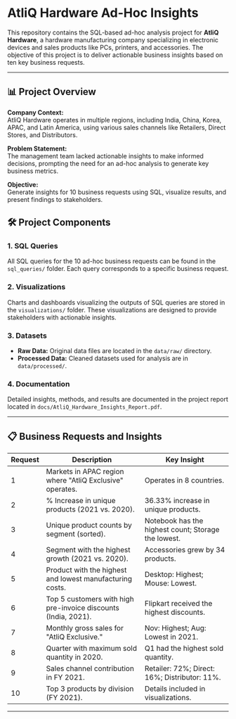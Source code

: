 # AtliQ Hardware Ad-Hoc Insights  

This repository contains the SQL-based ad-hoc analysis project for **AtliQ Hardware**, a hardware manufacturing company specializing in electronic devices and sales products like PCs, printers, and accessories. The objective of this project is to deliver actionable business insights based on ten key business requests.

---

## 📊 **Project Overview**  

**Company Context:**  
AtliQ Hardware operates in multiple regions, including India, China, Korea, APAC, and Latin America, using various sales channels like Retailers, Direct Stores, and Distributors.  

**Problem Statement:**  
The management team lacked actionable insights to make informed decisions, prompting the need for an ad-hoc analysis to generate key business metrics.

**Objective:**  
Generate insights for 10 business requests using SQL, visualize results, and present findings to stakeholders.

## 🛠️ **Project Components**

### **1. SQL Queries**  
All SQL queries for the 10 ad-hoc business requests can be found in the `sql_queries/` folder. Each query corresponds to a specific business request.

### **2. Visualizations**  
Charts and dashboards visualizing the outputs of SQL queries are stored in the `visualizations/` folder. These visualizations are designed to provide stakeholders with actionable insights.

### **3. Datasets**  
- **Raw Data:** Original data files are located in the `data/raw/` directory.
- **Processed Data:** Cleaned datasets used for analysis are in `data/processed/`.

### **4. Documentation**  
Detailed insights, methods, and results are documented in the project report located in `docs/AtliQ_Hardware_Insights_Report.pdf`.

---

## 📋 **Business Requests and Insights**  

| **Request** | **Description** | **Key Insight** |
|-------------|-----------------|-----------------|
| 1           | Markets in APAC region where "AtliQ Exclusive" operates. | Operates in 8 countries. |
| 2           | % Increase in unique products (2021 vs. 2020). | 36.33% increase in unique products. |
| 3           | Unique product counts by segment (sorted). | Notebook has the highest count; Storage the lowest. |
| 4           | Segment with the highest growth (2021 vs. 2020). | Accessories grew by 34 products. |
| 5           | Product with the highest and lowest manufacturing costs. | Desktop: Highest; Mouse: Lowest. |
| 6           | Top 5 customers with high pre-invoice discounts (India, 2021). | Flipkart received the highest discounts. |
| 7           | Monthly gross sales for "AtliQ Exclusive." | Nov: Highest; Aug: Lowest in 2021. |
| 8           | Quarter with maximum sold quantity in 2020. | Q1 had the highest sold quantity. |
| 9           | Sales channel contribution in FY 2021. | Retailer: 72%; Direct: 16%; Distributor: 11%. |
| 10          | Top 3 products by division (FY 2021). | Details included in visualizations. |

---

